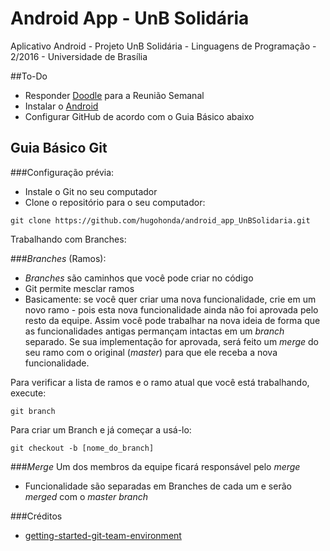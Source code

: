 # Android App - UnB Solidária
Aplicativo Android - Projeto UnB Solidária - Linguagens de Programação - 2/2016 - Universidade de Brasília


##To-Do

* Responder [Doodle](http://doodle.com/poll/q3wri9rb37g4ywh6) para a Reunião Semanal
* Instalar o [Android](https://developer.android.com/studio/index.html)
* Configurar GitHub de acordo com o Guia Básico abaixo

## Guia Básico Git

###Configuração prévia:
* Instale o Git no seu computador
* Clone o repositório para o seu computador:
```
git clone https://github.com/hugohonda/android_app_UnBSolidaria.git
```

Trabalhando com Branches:

###_Branches_ (Ramos):
* _Branches_ são caminhos que você pode criar no código
* Git permite mesclar ramos
* Basicamente: se você quer criar uma nova funcionalidade, crie em um novo ramo - pois esta nova funcionalidade ainda não foi aprovada pelo resto da equipe. Assim você pode trabalhar na nova ideia de forma que as funcionalidades antigas permançam intactas em um _branch_ separado. Se sua implementação for aprovada, será feito um _merge_ do seu ramo com o original (_master_) para que ele receba a nova funcionalidade.

Para verificar a lista de ramos e o ramo atual que você está trabalhando, execute:
```
git branch
```
Para criar um Branch e já começar a usá-lo:
```
git checkout -b [nome_do_branch]
```

###_Merge_
Um dos membros da equipe ficará responsável pelo _merge_
* Funcionalidade são separadas em Branches de cada um e serão _merged_ com o _master branch_
 

###Créditos
* [getting-started-git-team-environment](https://www.sitepoint.com/getting-started-git-team-environment/)
